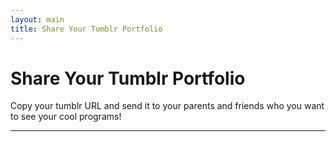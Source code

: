 ```yaml
---
layout: main
title: Share Your Tumblr Portfolio
---
```


# Share Your Tumblr Portfolio

Copy your tumblr URL and send it to your parents and friends who you want to see your cool programs!

---
